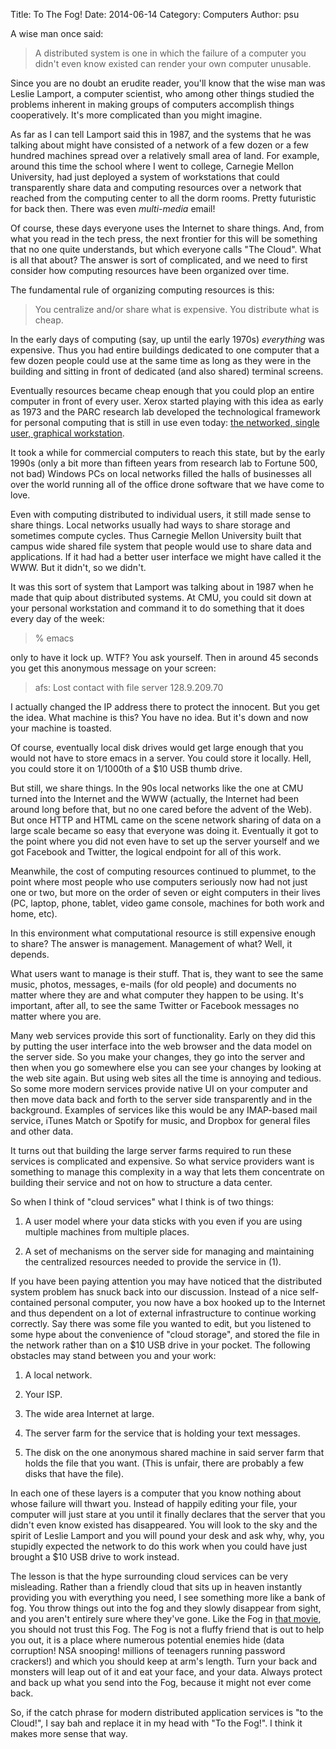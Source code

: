Title: To The Fog!
Date: 2014-06-14
Category: Computers
Author: psu

A wise man once said:
>A distributed system is one in which the failure of a computer you didn't even know existed can render your own computer unusable.

Since you are no doubt an erudite reader, you'll know that the wise man was Leslie Lamport, a computer scientist, who among other things studied the problems inherent in making groups of computers accomplish things cooperatively. It's more complicated than you might imagine. 

As far as I can tell Lamport said this in 1987, and the systems that he was talking about might have consisted of a network of a few dozen or a few hundred machines spread over a relatively small area of land. For example, around this time the school where I went to college, Carnegie Mellon University, had just deployed a system of workstations that could transparently share data and computing resources over a network that reached from the computing center to all the dorm rooms. Pretty futuristic for back then. There was even _multi-media_ email!

Of course, these days everyone uses the Internet to share things. And, from what you read in the tech press, the next frontier for this will be something that no one quite understands, but which everyone calls "The Cloud". What is all that about? The answer is sort of complicated, and we need to first consider how computing resources have been organized over time.

The fundamental rule of organizing computing resources is this:
>You centralize and/or share what is expensive. You distribute what is cheap.

In the early days of computing (say, up until the early 1970s) _everything_ was expensive. Thus you had entire buildings dedicated to one computer that a few dozen people could use at the same time as long as they were in the building and sitting in front of dedicated (and also shared) terminal screens.

Eventually resources became cheap enough that you could plop an entire computer in front of every user. Xerox started playing with this idea as early as 1973 and the PARC research lab developed the technological framework for personal computing that is still in use even today: <a href="http://en.wikipedia.org/wiki/Xerox_Alto">the networked, single user, graphical workstation</a>.

It took a while for commercial computers to reach this state, but by the early 1990s (only a bit more than fifteen years from research lab to Fortune 500, not bad) Windows PCs on local networks filled the halls of businesses all over the world running all of the office drone software that we have come to love.

Even with computing distributed to individual users, it still made sense to share things. Local networks usually had ways to share storage and sometimes compute cycles. Thus Carnegie Mellon University built that campus wide shared file system that people would use to share data and applications. If it had had a better user interface we might have called it the WWW. But it didn't, so we didn't.

It was this sort of system that Lamport was talking about in 1987 when he made that quip about distributed systems. At CMU, you could sit down at your personal workstation and command it to do something that it does every day of the week:
>% emacs

only to have it lock up. WTF? You ask yourself. Then in around 45 seconds you get this anonymous message on your screen:
>afs: Lost contact with file server 128.9.209.70

I actually changed the IP address there to protect the innocent. But you get the idea. What machine is this? You have no idea. But it's down and now your machine is toasted.

Of course, eventually local disk drives would get large enough that you would not have to store emacs in a server. You could store it locally. Hell, you could store it on 1/1000th of a $10 USB thumb drive.

But still, we share things. In the 90s local networks like the one at CMU turned into the Internet and the WWW (actually, the Internet had been around long before that, but no one cared before the advent of the Web). But once HTTP and HTML came on the scene network sharing of data on a large scale became so easy that everyone was doing it. Eventually it got to the point where you did not even have to set up the server yourself and we got Facebook and Twitter, the logical endpoint for all of this work.

Meanwhile, the cost of computing resources continued to plummet, to the point where most people who use computers seriously now had not just one or two, but more on the order of seven or eight computers in their lives (PC, laptop, phone, tablet, video game console, machines for both work and home, etc).

In this environment what computational resource is still expensive enough to share? The answer is management. Management of what? Well, it depends.

What users want to manage is their stuff. That is, they want to see the same music, photos, messages, e-mails (for old people) and documents no matter where they are and what computer they happen to be using. It's important, after all, to see the same Twitter or Facebook messages no matter where you are. 

Many web services provide this sort of functionality. Early on they did this by putting the user interface into the web browser and the data model on the server side. So you make your changes, they go into the server and then when you go somewhere else you can see your changes by looking at the web site again. But using web sites all the time is annoying and tedious. So some more modern services provide native UI on your computer and then move data back and forth to the server side transparently and in the background. Examples of services like this would be any IMAP-based mail service, iTunes Match or Spotify for music, and Dropbox for general files and other data.

It turns out that building the large server farms required to run these services is complicated and expensive. So what service providers want is something to manage this complexity in a way that lets them concentrate on building their service and not on how to structure a data center.

So when I think of "cloud services" what I think is of two things:

1. A user model where your data sticks with you even if you are using multiple machines from multiple places.

2. A set of mechanisms on the server side for managing and maintaining the centralized resources needed to provide the service in (1).

If you have been paying attention you may have noticed that the distributed system problem has snuck back into our discussion. Instead of a nice self-contained personal computer, you now have a box hooked up to the Internet and thus dependent on a lot of external infrastructure to continue working correctly. Say there was some file you wanted to edit, but you listened to some hype about the convenience of "cloud storage", and stored the file in the network rather than on a $10 USB drive in your pocket. The following obstacles may stand between you and your work:

1. A local network.

2. Your ISP.

3. The wide area Internet at large.

4. The server farm for the service that is holding your text messages.

5. The disk on the one anonymous shared machine in said server farm that holds the file that you want. (This is unfair, there are probably a few disks that have the file).

In each one of these layers is a computer that you know nothing about whose failure will thwart you. Instead of happily editing your file, your computer will just stare at you until it finally declares that the server that you didn't even know existed has disappeared. You will look to the sky and the spirit of Leslie Lamport and you will pound your desk and ask why, why, you stupidly expected the network to do this work when you could have just brought a $10 USB drive to work instead.

The lesson is that the hype surrounding cloud services can be very misleading. Rather than a friendly cloud that sits up in heaven instantly providing you with everything you need, I see something more like a bank of fog. You throw things out into the fog and they slowly disappear from sight, and you aren't entirely sure where they've gone. Like the Fog in <a href="http://www.imdb.com/title/tt0080749/">that movie</a>, you should not trust this Fog. The Fog is not a fluffy friend that is out to help you out, it is a place where numerous potential enemies hide (data corruption! NSA snooping! millions of teenagers running password crackers!) and which you should keep at arm's length. Turn your back and monsters will leap out of it and eat your face, and your data. Always protect and back up what you send into the Fog, because it might not ever come back.

So, if the catch phrase for modern distributed application services is "to the Cloud!", I say bah and replace it in my head with "To the Fog!". I think it makes more sense that way.

